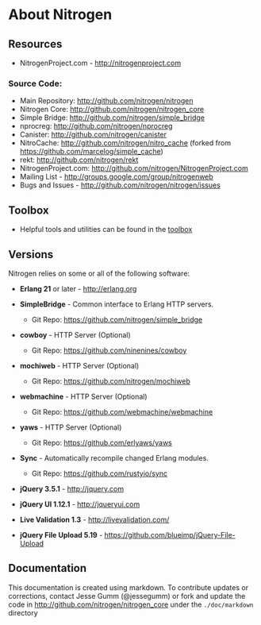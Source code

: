 <!-- dash: About | Guide | ##:Section -->


# About Nitrogen

## Resources

 *  NitrogenProject.com - http://nitrogenproject.com

### Source Code:

 *  Main Repository: http://github.com/nitrogen/nitrogen
 *  Nitrogen Core: http://github.com/nitrogen/nitrogen_core
 *  Simple Bridge: http://github.com/nitrogen/simple_bridge
 *  nprocreg: http://github.com/nitrogen/nprocreg
 *  Canister: http://github.com/nitrogen/canister
 *  NitroCache: http://github.com/nitrogen/nitro_cache (forked from https://github.com/marcelog/simple_cache)
 *  rekt: http://github.com/nitrogen/rekt
 *  NitrogenProject.com: http://github.com/nitrogen/NitrogenProject.com
 *  Mailing List - http://groups.google.com/group/nitrogenweb
 *  Bugs and Issues - http://github.com/nitrogen/nitrogen/issues

## Toolbox

* Helpful tools and utilities can be found in the [toolbox](/doc/toolbox.md)

## Versions

  Nitrogen relies on some or all of the following software:

 *  **Erlang 21** or later - http://erlang.org

 *  **SimpleBridge** - Common interface to Erlang HTTP servers.
    - Git Repo: https://github.com/nitrogen/simple_bridge

 *  **cowboy** - HTTP Server (Optional)
    - Git Repo: https://github.com/ninenines/cowboy

 *  **mochiweb** - HTTP Server (Optional)
    - Git Repo: https://github.com/nitrogen/mochiweb

 *  **webmachine** - HTTP Server (Optional)
    - Git Repo: https://github.com/webmachine/webmachine

 *  **yaws** - HTTP Server (Optional)
    - Git Repo: https://github.com/erlyaws/yaws 

 *  **Sync** - Automatically recompile changed Erlang modules.
    - Git Repo: https://github.com/rustyio/sync

 *  **jQuery 3.5.1** - http://jquery.com

 *  **jQuery UI 1.12.1** - http://jqueryui.com

 *  **Live Validation 1.3** - http://livevalidation.com/

 *  **jQuery File Upload 5.19** - https://github.com/blueimp/jQuery-File-Upload

## Documentation

  This documentation is created using markdown. To contribute updates
  or corrections, contact Jesse Gumm (@jessegumm) or fork and
  update the code in http://github.com/nitrogen/nitrogen_core under the
  `./doc/markdown` directory
